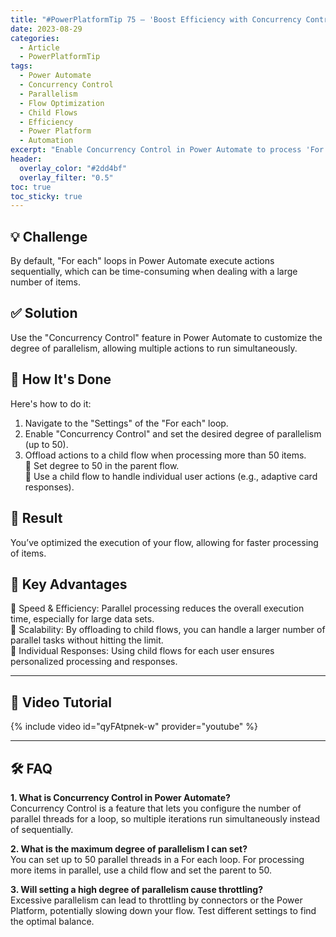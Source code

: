 ```yaml
---
title: "#PowerPlatformTip 75 – 'Boost Efficiency with Concurrency Control'"
date: 2023-08-29
categories:
  - Article
  - PowerPlatformTip
tags:
  - Power Automate
  - Concurrency Control
  - Parallelism
  - Flow Optimization
  - Child Flows
  - Efficiency
  - Power Platform
  - Automation
excerpt: "Enable Concurrency Control in Power Automate to process 'For Each' loops in parallel, dramatically improving flow speed, scalability, and automation efficiency."
header:
  overlay_color: "#2dd4bf"
  overlay_filter: "0.5"
toc: true
toc_sticky: true
---
```


## 💡 Challenge
By default, "For each" loops in Power Automate execute actions sequentially, which can be time-consuming when dealing with a large number of items.

## ✅ Solution
Use the "Concurrency Control" feature in Power Automate to customize the degree of parallelism, allowing multiple actions to run simultaneously.

## 🔧 How It's Done
Here's how to do it:
1. Navigate to the "Settings" of the "For each" loop.  
2. Enable "Concurrency Control" and set the desired degree of parallelism (up to 50).  
3. Offload actions to a child flow when processing more than 50 items.  
   🔸 Set degree to 50 in the parent flow.  
   🔸 Use a child flow to handle individual user actions (e.g., adaptive card responses).

## 🎉 Result
You’ve optimized the execution of your flow, allowing for faster processing of items.

## 🌟 Key Advantages
🔸 Speed & Efficiency: Parallel processing reduces the overall execution time, especially for large data sets.  
🔸 Scalability: By offloading to child flows, you can handle a larger number of parallel tasks without hitting the limit.  
🔸 Individual Responses: Using child flows for each user ensures personalized processing and responses.

---

## 🎥 Video Tutorial
{% include video id="qyFAtpnek-w" provider="youtube" %}

---

## 🛠️ FAQ
**1. What is Concurrency Control in Power Automate?**  
Concurrency Control is a feature that lets you configure the number of parallel threads for a loop, so multiple iterations run simultaneously instead of sequentially.

**2. What is the maximum degree of parallelism I can set?**  
You can set up to 50 parallel threads in a For each loop. For processing more items in parallel, use a child flow and set the parent to 50.

**3. Will setting a high degree of parallelism cause throttling?**  
Excessive parallelism can lead to throttling by connectors or the Power Platform, potentially slowing down your flow. Test different settings to find the optimal balance.
